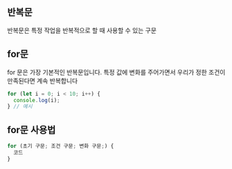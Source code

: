 ## 반복문
반복문은 특정 작업을 반복적으로 할 때 사용할 수 있는 구문

## for문
for 문은 가장 기본적인 반복문입니다. 특정 값에 변화를 주어가면서 우리가 정한 조건이 만족된다면 계속 반복합니다
```javascript
for (let i = 0; i < 10; i++) {
  console.log(i);
} // 예시
```
## for문 사용법
```javascript
for (초기 구문; 조건 구문; 변화 구문;) {
  코드
}
```